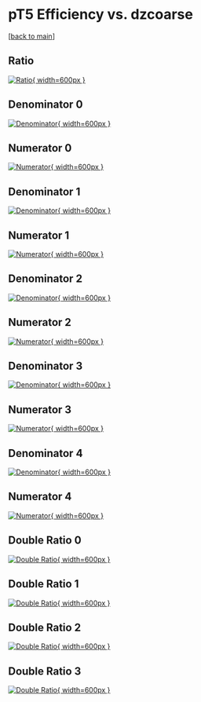 # pT5 Efficiency vs. dzcoarse

[[back to main](./)]



## Ratio

[![Ratio](../mtv/var/pT5_vtr_13_0_eff_dzcoarse.png){ width=600px }](../mtv/var/pT5_vtr_13_0_eff_dzcoarse.pdf)

## Denominator 0

[![Denominator](../mtv/den/pT5_vtr_13_0_eff_dzcoarse_den0.png){ width=600px }](../mtv/den/pT5_vtr_13_0_eff_dzcoarse_den0.pdf)

## Numerator 0

[![Numerator](../mtv/num/pT5_vtr_13_0_eff_dzcoarse_num0.png){ width=600px }](../mtv/num/pT5_vtr_13_0_eff_dzcoarse_num0.pdf)

## Denominator 1

[![Denominator](../mtv/den/pT5_vtr_13_0_eff_dzcoarse_den1.png){ width=600px }](../mtv/den/pT5_vtr_13_0_eff_dzcoarse_den1.pdf)

## Numerator 1

[![Numerator](../mtv/num/pT5_vtr_13_0_eff_dzcoarse_num1.png){ width=600px }](../mtv/num/pT5_vtr_13_0_eff_dzcoarse_num1.pdf)

## Denominator 2

[![Denominator](../mtv/den/pT5_vtr_13_0_eff_dzcoarse_den2.png){ width=600px }](../mtv/den/pT5_vtr_13_0_eff_dzcoarse_den2.pdf)

## Numerator 2

[![Numerator](../mtv/num/pT5_vtr_13_0_eff_dzcoarse_num2.png){ width=600px }](../mtv/num/pT5_vtr_13_0_eff_dzcoarse_num2.pdf)

## Denominator 3

[![Denominator](../mtv/den/pT5_vtr_13_0_eff_dzcoarse_den3.png){ width=600px }](../mtv/den/pT5_vtr_13_0_eff_dzcoarse_den3.pdf)

## Numerator 3

[![Numerator](../mtv/num/pT5_vtr_13_0_eff_dzcoarse_num3.png){ width=600px }](../mtv/num/pT5_vtr_13_0_eff_dzcoarse_num3.pdf)

## Denominator 4

[![Denominator](../mtv/den/pT5_vtr_13_0_eff_dzcoarse_den4.png){ width=600px }](../mtv/den/pT5_vtr_13_0_eff_dzcoarse_den4.pdf)

## Numerator 4

[![Numerator](../mtv/num/pT5_vtr_13_0_eff_dzcoarse_num4.png){ width=600px }](../mtv/num/pT5_vtr_13_0_eff_dzcoarse_num4.pdf)

## Double Ratio 0

[![Double Ratio](../mtv/ratio/pT5_vtr_13_0_eff_dzcoarse_ratio0.png){ width=600px }](../mtv/ratio/pT5_vtr_13_0_eff_dzcoarse_ratio0.pdf)

## Double Ratio 1

[![Double Ratio](../mtv/ratio/pT5_vtr_13_0_eff_dzcoarse_ratio1.png){ width=600px }](../mtv/ratio/pT5_vtr_13_0_eff_dzcoarse_ratio1.pdf)

## Double Ratio 2

[![Double Ratio](../mtv/ratio/pT5_vtr_13_0_eff_dzcoarse_ratio2.png){ width=600px }](../mtv/ratio/pT5_vtr_13_0_eff_dzcoarse_ratio2.pdf)

## Double Ratio 3

[![Double Ratio](../mtv/ratio/pT5_vtr_13_0_eff_dzcoarse_ratio3.png){ width=600px }](../mtv/ratio/pT5_vtr_13_0_eff_dzcoarse_ratio3.pdf)

